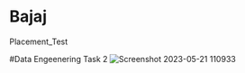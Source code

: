 # Bajaj
Placement_Test

#Data Engeenering Task 2
![Screenshot 2023-05-21 110933](https://github.com/As-anonymus/Bajaj/assets/71918880/d373bec9-13a4-4f59-a32d-296ad131fef7)
